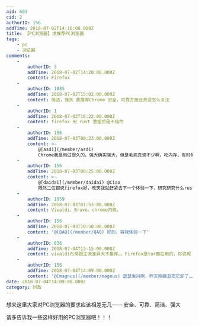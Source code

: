 ```yaml
---
aid: 603
cid: 2
authorID: 156
addTime: 2018-07-02T14:16:00.000Z
title: 【PC浏览器】求推荐PC浏览器
tags:
    - pc
    - 浏览器
comments:
    -
        authorID: 3
        addTime: 2018-07-02T14:20:00.000Z
        content: Firefox
    -
        authorID: 1085
        addTime: 2018-07-02T15:02:00.000Z
        content: 简洁，强大 我推荐Chrome 安全，可靠方面还真没怎么关注
    -
        authorID: 1
        addTime: 2018-07-02T16:22:00.000Z
        content: firefox 用 rust 重塑后是不错的
    -
        authorID: 156
        addTime: 2018-07-03T00:23:00.000Z
        content: >-
            @[asd1](/member/asd1)
            Chrome我是用过很久的，强大确实强大，但是毛病真滴不少啊，吃内存，有时候还闪退……昨天我看了几个说chrome内核的百分浏览器也还不错，下载了，还没花时间去体验……不知道还有没有这种chrome内核换皮换得好的
    -
        authorID: 156
        addTime: 2018-07-03T00:25:00.000Z
        content: >-
            @[daidai](/member/daidai) @Ciao
            既然二位都说firefox好，改天我就赶紧去下一个体验一下，研究研究什么rust什么重塑的^\_^
    -
        authorID: 1059
        addTime: 2018-07-03T01:53:00.000Z
        content: Vivaldi、Brave。chrome内核。
    -
        authorID: 156
        addTime: 2018-07-03T10:50:00.000Z
        content: '@[QAQ](/member/QAQ) 好的，容我体验一下'
    -
        authorID: 836
        addTime: 2018-07-04T13:15:00.000Z
        content: vivaldi布局跟主流差异大不推荐。。Firefox是tor都在用的，你说呢
    -
        authorID: 156
        addTime: 2018-07-04T14:09:00.000Z
        content: '@[magnus](/member/magnus) 瑟瑟发抖啊，昨天刚嫌丑把它卸了……赶紧去装回来'
date: 2018-07-04T14:09:00.000Z
category: 时政
---
```


想来这里大家对PC浏览器的要求应该相差无几—— 安全、可靠、简洁、强大

请多告诉我一些这样好用的PC浏览器吧！！！
